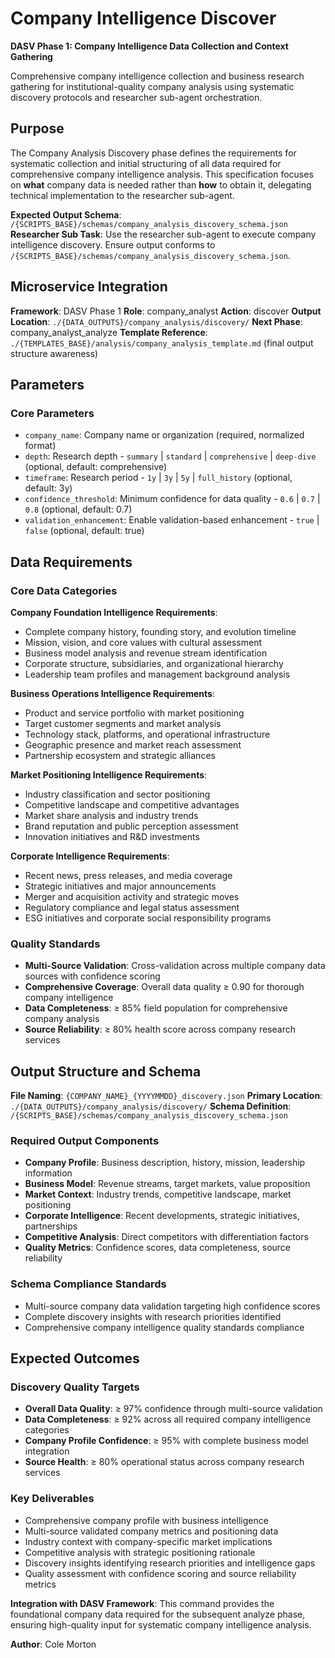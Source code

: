 # Company Intelligence Discover

**DASV Phase 1: Company Intelligence Data Collection and Context Gathering**

Comprehensive company intelligence collection and business research gathering for institutional-quality company analysis using systematic discovery protocols and researcher sub-agent orchestration.

## Purpose

The Company Analysis Discovery phase defines the requirements for systematic collection and initial structuring of all data required for comprehensive company intelligence analysis. This specification focuses on **what** company data is needed rather than **how** to obtain it, delegating technical implementation to the researcher sub-agent.

**Expected Output Schema**: `/{SCRIPTS_BASE}/schemas/company_analysis_discovery_schema.json`
**Researcher Sub Task**: Use the researcher sub-agent to execute company intelligence discovery. Ensure output conforms to `/{SCRIPTS_BASE}/schemas/company_analysis_discovery_schema.json`.

## Microservice Integration

**Framework**: DASV Phase 1
**Role**: company_analyst
**Action**: discover
**Output Location**: `./{DATA_OUTPUTS}/company_analysis/discovery/`
**Next Phase**: company_analyst_analyze
**Template Reference**: `./{TEMPLATES_BASE}/analysis/company_analysis_template.md` (final output structure awareness)

## Parameters

### Core Parameters
- `company_name`: Company name or organization (required, normalized format)
- `depth`: Research depth - `summary` | `standard` | `comprehensive` | `deep-dive` (optional, default: comprehensive)
- `timeframe`: Research period - `1y` | `3y` | `5y` | `full_history` (optional, default: 3y)
- `confidence_threshold`: Minimum confidence for data quality - `0.6` | `0.7` | `0.8` (optional, default: 0.7)
- `validation_enhancement`: Enable validation-based enhancement - `true` | `false` (optional, default: true)

## Data Requirements

### Core Data Categories

**Company Foundation Intelligence Requirements**:
- Complete company history, founding story, and evolution timeline
- Mission, vision, and core values with cultural assessment
- Business model analysis and revenue stream identification
- Corporate structure, subsidiaries, and organizational hierarchy
- Leadership team profiles and management background analysis

**Business Operations Intelligence Requirements**:
- Product and service portfolio with market positioning
- Target customer segments and market analysis
- Technology stack, platforms, and operational infrastructure
- Geographic presence and market reach assessment
- Partnership ecosystem and strategic alliances

**Market Positioning Intelligence Requirements**:
- Industry classification and sector positioning
- Competitive landscape and competitive advantages
- Market share analysis and industry trends
- Brand reputation and public perception assessment
- Innovation initiatives and R&D investments

**Corporate Intelligence Requirements**:
- Recent news, press releases, and media coverage
- Strategic initiatives and major announcements
- Merger and acquisition activity and strategic moves
- Regulatory compliance and legal status assessment
- ESG initiatives and corporate social responsibility programs

### Quality Standards
- **Multi-Source Validation**: Cross-validation across multiple company data sources with confidence scoring
- **Comprehensive Coverage**: Overall data quality ≥ 0.90 for thorough company intelligence
- **Data Completeness**: ≥ 85% field population for comprehensive company analysis
- **Source Reliability**: ≥ 80% health score across company research services

## Output Structure and Schema

**File Naming**: `{COMPANY_NAME}_{YYYYMMDD}_discovery.json`
**Primary Location**: `./{DATA_OUTPUTS}/company_analysis/discovery/`
**Schema Definition**: `/{SCRIPTS_BASE}/schemas/company_analysis_discovery_schema.json`

### Required Output Components
- **Company Profile**: Business description, history, mission, leadership information
- **Business Model**: Revenue streams, target markets, value proposition
- **Market Context**: Industry trends, competitive landscape, market positioning
- **Corporate Intelligence**: Recent developments, strategic initiatives, partnerships
- **Competitive Analysis**: Direct competitors with differentiation factors
- **Quality Metrics**: Confidence scores, data completeness, source reliability

### Schema Compliance Standards
- Multi-source company data validation targeting high confidence scores
- Complete discovery insights with research priorities identified
- Comprehensive company intelligence quality standards compliance

## Expected Outcomes

### Discovery Quality Targets
- **Overall Data Quality**: ≥ 97% confidence through multi-source validation
- **Data Completeness**: ≥ 92% across all required company intelligence categories
- **Company Profile Confidence**: ≥ 95% with complete business model integration
- **Source Health**: ≥ 80% operational status across company research services

### Key Deliverables
- Comprehensive company profile with business intelligence
- Multi-source validated company metrics and positioning data
- Industry context with company-specific market implications
- Competitive analysis with strategic positioning rationale
- Discovery insights identifying research priorities and intelligence gaps
- Quality assessment with confidence scoring and source reliability metrics

**Integration with DASV Framework**: This command provides the foundational company data required for the subsequent analyze phase, ensuring high-quality input for systematic company intelligence analysis.

**Author**: Cole Morton
